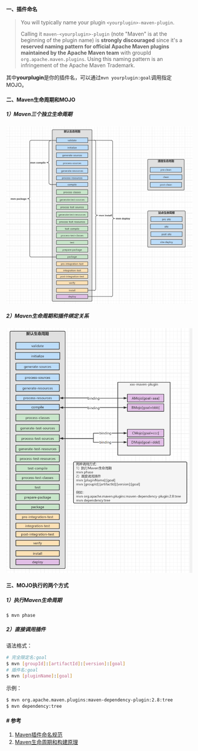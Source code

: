 #### 一、插件命名

> You will typically name your plugin `<yourplugin>-maven-plugin`.
>
> Calling it `maven-<yourplugin>-plugin` (note "Maven" is at the beginning of the plugin name) is **strongly discouraged** since it's a **reserved naming pattern for official Apache Maven plugins maintained by the Apache Maven team** with groupId `org.apache.maven.plugins`. Using this naming pattern is an infringement of the Apache Maven Trademark.

其中**yourplugin**是你的插件名，可以通过`mvn yourplugin:goal`调用指定MOJO。

#### 二、Maven生命周期和MOJO

##### 1）Maven三个独立生命周期

![image-20210918101042144](../../src/main/resources/picture/image-20210918101042144.png)

##### 2）Maven生命周期和插件绑定关系

![image-20210918110621846](../../src/main/resources/picture/image-20210918110621846.png)

#### 三、MOJO执行的两个方式

##### 1）执行Maven生命周期

```bash
$ mvn phase
```

##### 2）直接调用插件

语法格式：

```bash
# 完全限定名:goal
$ mvn [groupId]:[artifactId]:[version]:[goal]
# 插件名:goal
$ mvn [pluginName]:[goal]
```

示例：

```bash
$ mvn org.apache.maven.plugins:maven-dependency-plugin:2.8:tree
$ mvn dependency:tree
```

#### # 参考

1. [Maven插件命名规范](https://maven.apache.org/guides/plugin/guide-java-plugin-development.html)
2. [Maven生命周期和构建原理](https://blog.csdn.net/luanlouis/article/details/50492163)